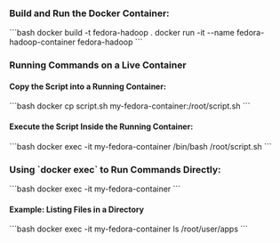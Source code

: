 ### Build and Run the Docker Container:

\`\`\`bash
docker build -t fedora-hadoop .
docker run -it --name fedora-hadoop-container fedora-hadoop
\`\`\`

### Running Commands on a Live Container

#### Copy the Script into a Running Container:

\`\`\`bash
docker cp script.sh my-fedora-container:/root/script.sh
\`\`\`

#### Execute the Script Inside the Running Container:

\`\`\`bash
docker exec -it my-fedora-container /bin/bash /root/script.sh
\`\`\`

### Using \`docker exec\` to Run Commands Directly:

\`\`\`bash
docker exec -it my-fedora-container <command>
\`\`\`

#### Example: Listing Files in a Directory

\`\`\`bash
docker exec -it my-fedora-container ls /root/user/apps
\`\`\`
